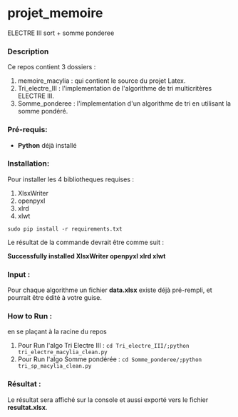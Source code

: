 # projet_memoire
ELECTRE III sort + somme ponderee
### Description
Ce repos contient 3 dossiers :
1. memoire_macylia : qui contient le source du projet Latex.
2. Tri_electre_III : l'implementation de l'algorithme de tri multicritères ELECTRE III.
3. Somme_ponderee : l'implementation d'un algorithme de tri en utilisant la somme pondéré.



### Pré-requis:
* **Python** déjà installé

### Installation: 
Pour installer les 4 bibliotheques requises :
1. XlsxWriter 
2. openpyxl
3. xlrd
4. xlwt

`sudo pip install -r requirements.txt`


Le résultat de la commande devrait être comme suit : 

**Successfully installed XlsxWriter openpyxl xlrd xlwt**

### Input : 
Pour chaque algorithme un fichier **data.xlsx** existe déjà pré-rempli, et pourrait être édité à votre guise.


### How to Run : 
en se plaçant à la racine du repos 
1. Pour Run l'algo Tri Electre III : `cd Tri_electre_III/;python tri_electre_macylia_clean.py`
2. Pour Run l'algo Somme pondérée : `cd Somme_ponderee/;python tri_sp_macylia_clean.py`

### Résultat : 
Le résultat sera affiché sur la console et aussi exporté vers le fichier **resultat.xlsx**.






